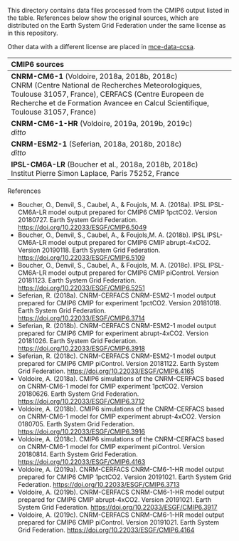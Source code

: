 This directory contains data files processed from the CMIP6 output listed in the table. References below show the original sources, which are distributed on the Earth System Grid Federation under the same license as in this repository.

Other data with a different license are placed in [mce-data-ccsa](https://github.com/tsutsui1872/mce-data-ccsa).


| CMIP6 sources |
|:-|
| **CNRM-CM6-1** (Voldoire, 2018a, 2018b, 2018c)<br>CNRM (Centre National de Recherches Meteorologiques, Toulouse 31057, France), CERFACS (Centre Europeen de Recherche et de Formation Avancee en Calcul Scientifique, Toulouse 31057, France) |
| **CNRM-CM6-1-HR** (Voldoire, 2019a, 2019b, 2019c)<br>*ditto* |
| **CNRM-ESM2-1** (Seferian, 2018a, 2018b, 2018c)<br>*ditto* |
| **IPSL-CM6A-LR** (Boucher et al., 2018a, 2018b, 2018c)<br>Institut Pierre Simon Laplace, Paris 75252, France |



References

- Boucher, O., Denvil, S., Caubel, A., & Foujols, M. A. (2018a). IPSL IPSL-CM6A-LR model output prepared for CMIP6 CMIP 1pctCO2. Version 20180727. Earth System Grid Federation. https://doi.org/10.22033/ESGF/CMIP6.5049
- Boucher, O., Denvil, S., Caubel, A., & Foujols,M. A. (2018b). IPSL IPSL-CM6A-LR model output prepared for CMIP6 CMIP abrupt-4xCO2. Version 20190118. Earth System Grid Federation. https://doi.org/10.22033/ESGF/CMIP6.5109
- Boucher, O., Denvil, S., Caubel, A., & Foujols, M. A. (2018c). IPSL IPSL-CM6A-LR model output prepared for CMIP6 CMIP piControl. Version 20181123. Earth System Grid Federation. https://doi.org/10.22033/ESGF/CMIP6.5251
- Seferian, R. (2018a). CNRM-CERFACS CNRM-ESM2-1 model output prepared for CMIP6 CMIP for experiment 1pctCO2. Version 20181018. Earth System Grid Federation. https://doi.org/10.22033/ESGF/CMIP6.3714
- Seferian, R. (2018b). CNRM-CERFACS CNRM-ESM2-1 model output prepared for CMIP6 CMIP for experiment abrupt-4xCO2. Version 20181026. Earth System Grid Federation. https://doi.org/10.22033/ESGF/CMIP6.3918
- Seferian, R. (2018c). CNRM-CERFACS CNRM-ESM2-1 model output prepared for CMIP6 CMIP piControl. Version 20181122. Earth System Grid Federation. https://doi.org/10.22033/ESGF/CMIP6.4165
- Voldoire, A. (2018a). CMIP6 simulations of the CNRM-CERFACS based on CNRM-CM6-1 model for CMIP experiment 1pctCO2. Version 20180626. Earth System Grid Federation. https://doi.org/10.22033/ESGF/CMIP6.3712
- Voldoire, A. (2018b). CMIP6 simulations of the CNRM-CERFACS based on CNRM-CM6-1 model for CMIP experiment abrupt-4xCO2. Version 0180705. Earth System Grid Federation. https://doi.org/10.22033/ESGF/CMIP6.3916
- Voldoire, A. (2018c). CMIP6 simulations of the CNRM-CERFACS based on CNRM-CM6-1 model for CMIP experiment piControl. Version 20180814. Earth System Grid Federation. https://doi.org/10.22033/ESGF/CMIP6.4163
- Voldoire, A. (2019a). CNRM-CERFACS CNRM-CM6-1-HR model output prepared for CMIP6 CMIP 1pctCO2. Version 20191021. Earth System Grid Federation. https://doi.org/10.22033/ESGF/CMIP6.3713
- Voldoire, A. (2019b). CNRM-CERFACS CNRM-CM6-1-HR model output prepared for CMIP6 CMIP abrupt-4xCO2. Version 20191021. Earth System Grid Federation. https://doi.org/10.22033/ESGF/CMIP6.3917
- Voldoire, A. (2019c). CNRM-CERFACS CNRM-CM6-1-HR model output prepared for CMIP6 CMIP piControl. Version 20191021. Earth System Grid Federation. https://doi.org/10.22033/ESGF/CMIP6.4164

